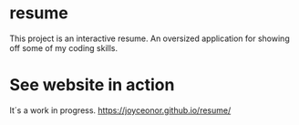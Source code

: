 # resume
This project is an interactive resume. An oversized application for showing off some of my coding skills.

# See website in action
It´s a work in progress.
https://joyceonor.github.io/resume/
